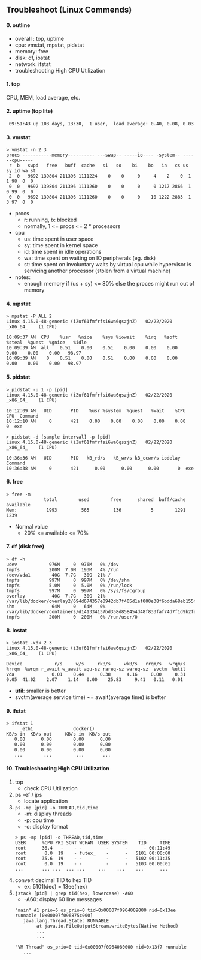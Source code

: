 ## Troubleshoot (Linux Commends)

#### 0. outline

- overall : top, uptime
- cpu: vmstat, mpstat, pidstat
- memory: free
- disk: df, iostat
- network: ifstat
- troubleshooting High CPU Utilization

#### 1. top

CPU, MEM, load average, etc.

#### 2. uptime (top lite)

```shell
 09:51:43 up 103 days, 13:30,  1 user,  load average: 0.40, 0.08, 0.03
```

#### 3. vmstat

```shell
> vmstat -n 2 3
procs -----------memory---------- ---swap-- -----io---- -system-- ------cpu-----
 r  b   swpd   free   buff  cache   si   so    bi    bo   in   cs us sy id wa st
 2  0   9692 139804 211396 1111224    0    0     0     4    2    0  1  1 98  0  0
 0  0   9692 139804 211396 1111260    0    0     0     0 1217 2866  1  0 99  0  0
 0  0   9692 139804 211396 1111260    0    0     0    10 1222 2883  1  3 97  0  0
```

  - procs
    - r: running, b: blocked
    - normally, 1 <= procs <= 2 * processors
  - cpu
    - us: time spent in user space
    - sy: time spent in kernel space
    - id: time spent in idle operations
    - wa: time spent on waiting on IO peripherals (eg. disk)
    - st: time spent on involuntary waits by virtual cpu while hypervisor is servicing another processor (stolen from a virtual machine)
  - notes:
    - enough memory if (us + sy) <= 80% else the proces might run out of memory

#### 4. mpstat

```shell
> mpstat -P ALL 2
Linux 4.15.0-48-generic (iZuf61fmfrfsi6wa6qszjnZ) 	02/22/2020 	_x86_64_	(1 CPU)

10:09:37 AM  CPU    %usr   %nice    %sys %iowait    %irq   %soft  %steal  %guest  %gnice   %idle
10:09:39 AM  all    0.51    0.00    0.51    0.00    0.00    0.00    0.00    0.00    0.00   98.97
10:09:39 AM    0    0.51    0.00    0.51    0.00    0.00    0.00    0.00    0.00    0.00   98.97
```

#### 5. pidstat

```shell
> pidstat -u 1 -p [pid]
Linux 4.15.0-48-generic (iZuf61fmfrfsi6wa6qszjnZ) 	02/22/2020 	_x86_64_	(1 CPU)

10:12:09 AM   UID       PID    %usr %system  %guest   %wait    %CPU   CPU  Command
10:12:10 AM     0       421    0.00    0.00    0.00    0.00    0.00     0  exe
```

```shell
> pidstat -d [sample interval] -p [pid]
Linux 4.15.0-48-generic (iZuf61fmfrfsi6wa6qszjnZ) 	02/22/2020 	_x86_64_	(1 CPU)

10:36:36 AM   UID       PID   kB_rd/s   kB_wr/s kB_ccwr/s iodelay  Command
10:36:38 AM     0       421      0.00      0.00      0.00       0  exe
```

#### 6. free

```shell
> free -m
              total        used        free      shared  buff/cache   available
Mem:           1993         565         136           5        1291        1239
```

  - Normal value
    - 20% <= available <= 70%

#### 7. df (disk free)

```shell
> df -h
udev            976M     0  976M   0% /dev
tmpfs           200M  7.0M  193M   4% /run
/dev/vda1        40G  7.7G   30G  21% /
tmpfs           997M     0  997M   0% /dev/shm
tmpfs           5.0M     0  5.0M   0% /run/lock
tmpfs           997M     0  997M   0% /sys/fs/cgroup
overlay          40G  7.7G   30G  21% /var/lib/docker/overlay2/694d674357e0942db7f405d1ef000e38f6bdda68eb155fd94c36cb60d1a00693/merged
shm              64M     0   64M   0% /var/lib/docker/containers/d141334137bd358d858454d48f833faf74d7f1d9b2feae0de010c14110938761/mounts/shm
tmpfs           200M     0  200M   0% /run/user/0
```

#### 8. iostat

```shell
> iostat -xdk 2 3
Linux 4.15.0-48-generic (iZuf61fmfrfsi6wa6qszjnZ) 	02/22/2020 	_x86_64_	(1 CPU)

Device            r/s     w/s     rkB/s     wkB/s   rrqm/s   wrqm/s  %rrqm  %wrqm r_await w_await aqu-sz rareq-sz wareq-sz  svctm  %util
vda              0.01    0.44      0.38      4.16     0.00     0.31   0.05  41.02    2.07    1.14   0.00    25.83     9.41   0.11   0.01
```

  - **util**: smaller is better
  - svctm(average service time) ~= await(average time) is better

#### 9. ifstat

```shell
> ifstat 1
      eth1               docker()
KB/s in  KB/s out     KB/s in  KB/s out
   0.00      0.00        0.00      0.00
   0.00      0.00        0.00      0.00
   0.00      0.00        0.00      0.00
   ...        ...         ...       ...
```

#### 10. Troubleshooting High CPU Utilization

1. top
    - check CPU Utilization
2. ps -ef / jps
    - locate application
3. `ps -mp [pid] -o THREAD,tid,time`
    - -m: display threads
    - -p: cpu time
    - -o: display format
    ```shell script
    > ps -mp [pid] -o THREAD,tid,time
    USER      %CPU PRI SCNT WCHAN  USER SYSTEM    TID     TIME
    root      36.4   -    - -         -      -      - 00:11:49
    root       0.0  19    - futex_    -      -   5101 00:00:00
    root      35.6  19    - -         -      -   5102 00:11:35
    root       0.0  19    - -         -      -   5103 00:00:01
    ...       ... ...  ... ...     ...    ...    ...      ...
    ```
4. convert decimal TID to hex TID
    - ex: 5101(dec) = 13ee(hex)
5. `jstack [pid] | grep tid(hex, lowercase) -A60`
    - -A60: display 60 line messages
    ```shell script
    "main" #1 prio=5 os_prio=0 tid=0x00007f0964009000 nid=0x13ee runnable [0x00007f096875c000]
       java.lang.Thread.State: RUNNABLE
            at java.io.FileOutputStream.writeBytes(Native Method)
            ...
            ...
   
    "VM Thread" os_prio=0 tid=0x00007f0964080000 nid=0x13f7 runnable
       ...
    ```